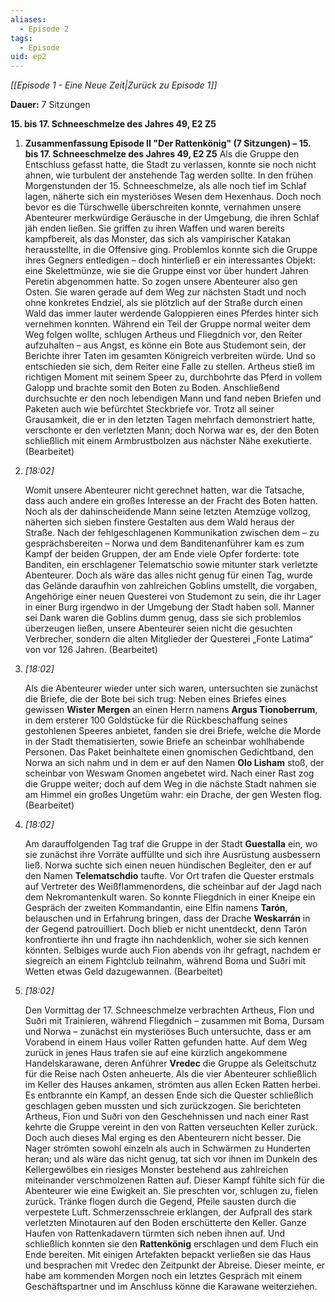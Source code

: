```yaml
---
aliases:
  - Episode 2
tags:
  - Episode
uid: ep2
---
```

*[[Episode 1 - Eine Neue Zeit|Zurück zu Episode 1]]*

**Dauer:** 7 Sitzungen

**15. bis 17. Schneeschmelze des Jahres 49, E2 Z5**

1. **Zusammenfassung Episode II "Der Rattenkönig" (7 Sitzungen) – 15. bis 17. Schneeschmelze des Jahres 49, E2 Z5** Als die Gruppe den Entschluss gefasst hatte, die Stadt zu verlassen, konnte sie noch nicht ahnen, wie turbulent der anstehende Tag werden sollte. In den frühen Morgenstunden der 15. Schneeschmelze, als alle noch tief im Schlaf lagen, näherte sich ein mysteriöses Wesen dem Hexenhaus. Doch noch bevor es die Türschwelle überschreiten konnte, vernahmen unsere Abenteurer merkwürdige Geräusche in der Umgebung, die ihren Schlaf jäh enden ließen. Sie griffen zu ihren Waffen und waren bereits kampfbereit, als das Monster, das sich als vampirischer Katakan herausstellte, in die Offensive ging. Problemlos konnte sich die Gruppe ihres Gegners entledigen – doch hinterließ er ein interessantes Objekt: eine Skelettmünze, wie sie die Gruppe einst vor über hundert Jahren Peretin abgenommen hatte. So zogen unsere Abenteurer also gen Osten. Sie waren gerade auf dem Weg zur nächsten Stadt und noch ohne konkretes Endziel, als sie plötzlich auf der Straße durch einen Wald das immer lauter werdende Galoppieren eines Pferdes hinter sich vernehmen konnten. Während ein Teil der Gruppe normal weiter dem Weg folgen wollte, schlugen Artheus und Fliegdnich vor, den Reiter aufzuhalten – aus Angst, es könne ein Bote aus Studemont sein, der Berichte ihrer Taten im gesamten Königreich verbreiten würde. Und so entschieden sie sich, dem Reiter eine Falle zu stellen. Artheus stieß im richtigen Moment mit seinem Speer zu, durchbohrte das Pferd in vollem Galopp und brachte somit den Boten zu Boden. Anschließend durchsuchte er den noch lebendigen Mann und fand neben Briefen und Paketen auch wie befürchtet Steckbriefe vor. Trotz all seiner Grausamkeit, die er in den letzten Tagen mehrfach demonstriert hatte, verschonte er den verletzten Mann; doch Norwa war es, der den Boten schließlich mit einem Armbrustbolzen aus nächster Nähe exekutierte. (Bearbeitet)
    
2. _[_18:02_]_
    
    Womit unsere Abenteurer nicht gerechnet hatten, war die Tatsache, dass auch andere ein großes Interesse an der Fracht des Boten hatten. Noch als der dahinscheidende Mann seine letzten Atemzüge vollzog, näherten sich sieben finstere Gestalten aus dem Wald heraus der Straße. Nach der fehlgeschlagenen Kommunikation zwischen dem – zu gesprächsbereiten – Norwa und dem Banditenanführer kam es zum Kampf der beiden Gruppen, der am Ende viele Opfer forderte: tote Banditen, ein erschlagener Telematschio sowie mitunter stark verletzte Abenteurer. Doch als wäre das alles nicht genug für einen Tag, wurde das Gelände daraufhin von zahlreichen Goblins umstellt, die vorgaben, Angehörige einer neuen Questerei von Studemont zu sein, die ihr Lager in einer Burg irgendwo in der Umgebung der Stadt haben soll. Manner sei Dank waren die Goblins dumm genug, dass sie sich problemlos überzeugen ließen, unsere Abenteurer seien nicht die gesuchten Verbrecher, sondern die alten Mitglieder der Questerei „Fonte Latima“ von vor 126 Jahren. (Bearbeitet)
    
3. _[_18:02_]_
    
    Als die Abenteurer wieder unter sich waren, untersuchten sie zunächst die Briefe, die der Bote bei sich trug: Neben eines Briefes eines gewissen **Wister Mergen** an einen Herrn namens **Argus Tionoberrum**, in dem ersterer 100 Goldstücke für die Rückbeschaffung seines gestohlenen Speeres anbietet, fanden sie drei Briefe, welche die Morde in der Stadt thematisierten, sowie Briefe an scheinbar wohlhabende Personen. Das Paket beinhaltete einen gnomischen Gedichtband, den Norwa an sich nahm und in dem er auf den Namen **Olo Lisham** stoß, der scheinbar von Weswam Gnomen angebetet wird. Nach einer Rast zog die Gruppe weiter; doch auf dem Weg in die nächste Stadt nahmen sie am Himmel ein großes Ungetüm wahr: ein Drache, der gen Westen flog. (Bearbeitet)
    
4. _[_18:02_]_
    
    Am darauffolgenden Tag traf die Gruppe in der Stadt **Guestalla** ein, wo sie zunächst ihre Vorräte auffüllte und sich ihre Ausrüstung ausbessern ließ. Norwa suchte sich einen neuen hündischen Begleiter, den er auf den Namen **Telematschdio** taufte. Vor Ort trafen die Quester erstmals auf Vertreter des Weißflammenordens, die scheinbar auf der Jagd nach dem Nekromantenkult waren. So konnte Fliegdnich in einer Kneipe ein Gespräch der zweiten Kommandantin, eine Elfin namens **Tarón**, belauschen und in Erfahrung bringen, dass der Drache **Weskarrán** in der Gegend patrouilliert. Doch blieb er nicht unentdeckt, denn Tarón konfrontierte ihn und fragte ihn nachdenklich, woher sie sich kennen könnten. Selbiges wurde auch Fion abends von ihr gefragt, nachdem er siegreich an einem Fightclub teilnahm, während Boma und Suðri mit Wetten etwas Geld dazugewannen. (Bearbeitet)
    
5. _[_18:02_]_
    
    Den Vormittag der 17. Schneeschmelze verbrachten Artheus, Fion und Suðri mit Trainieren, während Fliegdnich – zusammen mit Boma, Dursam und Norwa – zunächst ein mysteriöses Buch untersuchte, dass er am Vorabend in einem Haus voller Ratten gefunden hatte. Auf dem Weg zurück in jenes Haus trafen sie auf eine kürzlich angekommene Handelskarawane, deren Anführer **Vredec** die Gruppe als Geleitschutz für die Reise nach Osten anheuerte. Als die vier Abenteurer schließlich im Keller des Hauses ankamen, strömten aus allen Ecken Ratten herbei. Es entbrannte ein Kampf, an dessen Ende sich die Quester schließlich geschlagen geben mussten und sich zurückzogen. Sie berichteten Artheus, Fion und Suðri von den Geschehnissen und nach einer Rast kehrte die Gruppe vereint in den von Ratten verseuchten Keller zurück. Doch auch dieses Mal erging es den Abenteurern nicht besser. Die Nager strömten sowohl einzeln als auch in Schwärmen zu Hunderten heran; und als wäre das nicht genug, tat sich vor ihnen im Dunkeln des Kellergewölbes ein riesiges Monster bestehend aus zahlreichen miteinander verschmolzenen Ratten auf. Dieser Kampf fühlte sich für die Abenteurer wie eine Ewigkeit an. Sie preschten vor, schlugen zu, fielen zurück. Tränke flogen durch die Gegend, Pfeile sausten durch die verpestete Luft. Schmerzensschreie erklangen, der Aufprall des stark verletzten Minotauren auf den Boden erschütterte den Keller. Ganze Haufen von Rattenkadavern türmten sich neben ihnen auf. Und schließlich konnten sie den **Rattenkönig** erschlagen und dem Fluch ein Ende bereiten. Mit einigen Artefakten bepackt verließen sie das Haus und besprachen mit Vredec den Zeitpunkt der Abreise. Dieser meinte, er habe am kommenden Morgen noch ein letztes Gespräch mit einem Geschäftspartner und im Anschluss könne die Karawane weiterziehen.